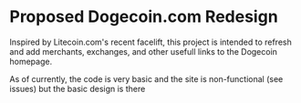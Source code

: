 # Proposed Dogecoin.com Redesign

Inspired by Litecoin.com's recent facelift, this project is intended to refresh and add merchants, exchanges, and other usefull links to the Dogecoin homepage. 

As of currently, the code is very basic and the site is non-functional (see issues) but the basic design is there

